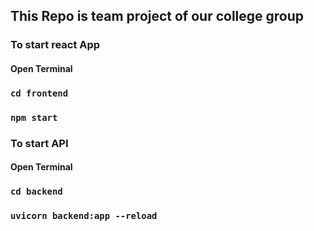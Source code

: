 ## This Repo is team project of our college group

### To start react App


#### Open Terminal
### `cd frontend`
### `npm start`


### To start API


#### Open Terminal
### `cd backend`
### `uvicorn backend:app --reload`
